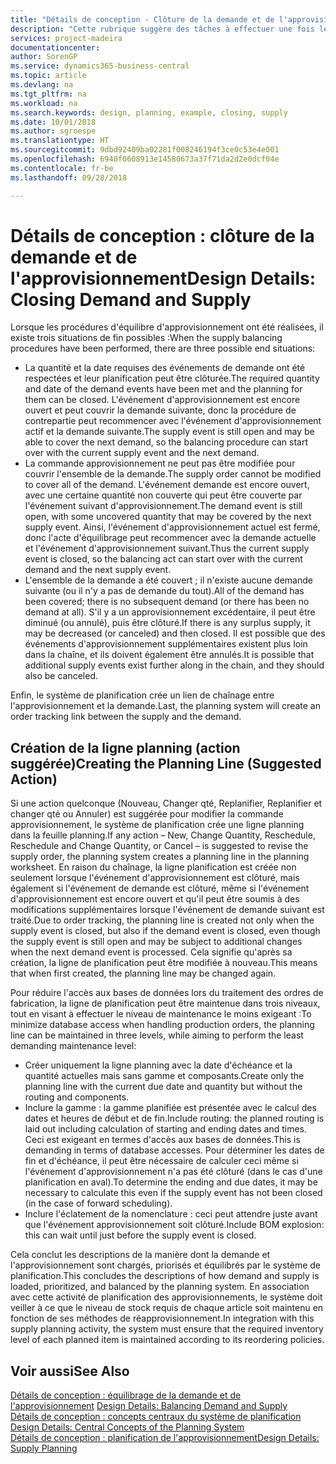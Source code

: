 ```yaml
---
title: "Détails de conception - Clôture de la demande et de l'approvisionnement | Microsoft Docs"
description: "Cette rubrique suggère des tâches à effectuer une fois les procédures d'équilibrage d'approvisionnement exécutées."
services: project-madeira
documentationcenter: 
author: SorenGP
ms.service: dynamics365-business-central
ms.topic: article
ms.devlang: na
ms.tgt_pltfrm: na
ms.workload: na
ms.search.keywords: design, planning, example, closing, supply
ms.date: 10/01/2018
ms.author: sgroespe
ms.translationtype: HT
ms.sourcegitcommit: 9dbd92409ba02281f008246194f3ce0c53e4e001
ms.openlocfilehash: 6940f0608913e14580673a37f71da2d2e0dcf04e
ms.contentlocale: fr-be
ms.lasthandoff: 09/28/2018

---
```

# <a name="design-details-closing-demand-and-supply"></a><span data-ttu-id="2818e-103">Détails de conception : clôture de la demande et de l'approvisionnement</span><span class="sxs-lookup"><span data-stu-id="2818e-103">Design Details: Closing Demand and Supply</span></span>
<span data-ttu-id="2818e-104">Lorsque les procédures d'équilibre d'approvisionnement ont été réalisées, il existe trois situations de fin possibles :</span><span class="sxs-lookup"><span data-stu-id="2818e-104">When the supply balancing procedures have been performed, there are three possible end situations:</span></span>  
  
* <span data-ttu-id="2818e-105">La quantité et la date requises des événements de demande ont été respectées et leur planification peut être clôturée.</span><span class="sxs-lookup"><span data-stu-id="2818e-105">The required quantity and date of the demand events have been met and the planning for them can be closed.</span></span> <span data-ttu-id="2818e-106">L'événement d'approvisionnement est encore ouvert et peut couvrir la demande suivante, donc la procédure de contrepartie peut recommencer avec l'événement d'approvisionnement actif et la demande suivante.</span><span class="sxs-lookup"><span data-stu-id="2818e-106">The supply event is still open and may be able to cover the next demand, so the balancing procedure can start over with the current supply event and the next demand.</span></span>  
* <span data-ttu-id="2818e-107">La commande approvisionnement ne peut pas être modifiée pour couvrir l'ensemble de la demande.</span><span class="sxs-lookup"><span data-stu-id="2818e-107">The supply order cannot be modified to cover all of the demand.</span></span> <span data-ttu-id="2818e-108">L'événement demande est encore ouvert, avec une certaine quantité non couverte qui peut être couverte par l'événement suivant d'approvisionnement.</span><span class="sxs-lookup"><span data-stu-id="2818e-108">The demand event is still open, with some uncovered quantity that may be covered by the next supply event.</span></span> <span data-ttu-id="2818e-109">Ainsi, l'événement d'approvisionnement actuel est fermé, donc l'acte d'équilibrage peut recommencer avec la demande actuelle et l'événement d'approvisionnement suivant.</span><span class="sxs-lookup"><span data-stu-id="2818e-109">Thus the current supply event is closed, so the balancing act can start over with the current demand and the next supply event.</span></span>  
* <span data-ttu-id="2818e-110">L'ensemble de la demande a été couvert ; il n'existe aucune demande suivante (ou il n'y a pas de demande du tout).</span><span class="sxs-lookup"><span data-stu-id="2818e-110">All of the demand has been covered; there is no subsequent demand (or there has been no demand at all).</span></span> <span data-ttu-id="2818e-111">S'il y a un approvisionnement excédentaire, il peut être diminué (ou annulé), puis être clôturé.</span><span class="sxs-lookup"><span data-stu-id="2818e-111">If there is any surplus supply, it may be decreased (or canceled) and then closed.</span></span> <span data-ttu-id="2818e-112">Il est possible que des événements d'approvisionnement supplémentaires existent plus loin dans la chaîne, et ils doivent également être annulés.</span><span class="sxs-lookup"><span data-stu-id="2818e-112">It is possible that additional supply events exist further along in the chain, and they should also be canceled.</span></span>  
  
<span data-ttu-id="2818e-113">Enfin, le système de planification crée un lien de chaînage entre l'approvisionnement et la demande.</span><span class="sxs-lookup"><span data-stu-id="2818e-113">Last, the planning system will create an order tracking link between the supply and the demand.</span></span>  
  
## <a name="creating-the-planning-line-suggested-action"></a><span data-ttu-id="2818e-114">Création de la ligne planning (action suggérée)</span><span class="sxs-lookup"><span data-stu-id="2818e-114">Creating the Planning Line (Suggested Action)</span></span>  
<span data-ttu-id="2818e-115">Si une action quelconque (Nouveau, Changer qté, Replanifier, Replanifier et changer qté ou Annuler) est suggérée pour modifier la commande approvisionnement, le système de planification crée une ligne planning dans la feuille planning.</span><span class="sxs-lookup"><span data-stu-id="2818e-115">If any action – New, Change Quantity, Reschedule, Reschedule and Change Quantity, or Cancel – is suggested to revise the supply order, the planning system creates a planning line in the planning worksheet.</span></span> <span data-ttu-id="2818e-116">En raison du chaînage, la ligne planification est créée non seulement lorsque l'événement d'approvisionnement est clôturé, mais également si l'événement de demande est clôturé, même si l'événement d'approvisionnement est encore ouvert et qu'il peut être soumis à des modifications supplémentaires lorsque l'événement de demande suivant est traité.</span><span class="sxs-lookup"><span data-stu-id="2818e-116">Due to order tracking, the planning line is created not only when the supply event is closed, but also if the demand event is closed, even though the supply event is still open and may be subject to additional changes when the next demand event is processed.</span></span> <span data-ttu-id="2818e-117">Cela signifie qu'après sa création, la ligne de planification peut être modifiée à nouveau.</span><span class="sxs-lookup"><span data-stu-id="2818e-117">This means that when first created, the planning line may be changed again.</span></span>  
  
<span data-ttu-id="2818e-118">Pour réduire l'accès aux bases de données lors du traitement des ordres de fabrication, la ligne de planification peut être maintenue dans trois niveaux, tout en visant à effectuer le niveau de maintenance le moins exigeant :</span><span class="sxs-lookup"><span data-stu-id="2818e-118">To minimize database access when handling production orders, the planning line can be maintained in three levels, while aiming to perform the least demanding maintenance level:</span></span>  
  
* <span data-ttu-id="2818e-119">Créer uniquement la ligne planning avec la date d'échéance et la quantité actuelles mais sans gamme et composants.</span><span class="sxs-lookup"><span data-stu-id="2818e-119">Create only the planning line with the current due date and quantity but without the routing and components.</span></span>  
* <span data-ttu-id="2818e-120">Inclure la gamme : la gamme planifiée est présentée avec le calcul des dates et heures de début et de fin.</span><span class="sxs-lookup"><span data-stu-id="2818e-120">Include routing: the planned routing is laid out including calculation of starting and ending dates and times.</span></span> <span data-ttu-id="2818e-121">Ceci est exigeant en termes d'accès aux bases de données.</span><span class="sxs-lookup"><span data-stu-id="2818e-121">This is demanding in terms of database accesses.</span></span> <span data-ttu-id="2818e-122">Pour déterminer les dates de fin et d'échéance, il peut être nécessaire de calculer ceci même si l'événement d'approvisionnement n'a pas été clôturé (dans le cas d'une planification en aval).</span><span class="sxs-lookup"><span data-stu-id="2818e-122">To determine the ending and due dates, it may be necessary to calculate this even if the supply event has not been closed (in the case of forward scheduling).</span></span>  
* <span data-ttu-id="2818e-123">Inclure l'éclatement de la nomenclature : ceci peut attendre juste avant que l'événement approvisionnement soit clôturé.</span><span class="sxs-lookup"><span data-stu-id="2818e-123">Include BOM explosion: this can wait until just before the supply event is closed.</span></span>  
  
<span data-ttu-id="2818e-124">Cela conclut les descriptions de la manière dont la demande et l'approvisionnement sont chargés, priorisés et équilibrés par le système de planification.</span><span class="sxs-lookup"><span data-stu-id="2818e-124">This concludes the descriptions of how demand and supply is loaded, prioritized, and balanced by the planning system.</span></span> <span data-ttu-id="2818e-125">En association avec cette activité de planification des approvisionnements, le système doit veiller à ce que le niveau de stock requis de chaque article soit maintenu en fonction de ses méthodes de réapprovisionnement.</span><span class="sxs-lookup"><span data-stu-id="2818e-125">In integration with this supply planning activity, the system must ensure that the required inventory level of each planned item is maintained according to its reordering policies.</span></span>  
  
## <a name="see-also"></a><span data-ttu-id="2818e-126">Voir aussi</span><span class="sxs-lookup"><span data-stu-id="2818e-126">See Also</span></span>  
<span data-ttu-id="2818e-127">[Détails de conception : équilibrage de la demande et de l'approvisionnement](design-details-balancing-demand-and-supply.md) </span><span class="sxs-lookup"><span data-stu-id="2818e-127">[Design Details: Balancing Demand and Supply](design-details-balancing-demand-and-supply.md) </span></span>  
<span data-ttu-id="2818e-128">[Détails de conception : concepts centraux du système de planification](design-details-central-concepts-of-the-planning-system.md) </span><span class="sxs-lookup"><span data-stu-id="2818e-128">[Design Details: Central Concepts of the Planning System](design-details-central-concepts-of-the-planning-system.md) </span></span>  
[<span data-ttu-id="2818e-129">Détails de conception : planification de l'approvisionnement</span><span class="sxs-lookup"><span data-stu-id="2818e-129">Design Details: Supply Planning</span></span>](design-details-supply-planning.md)
